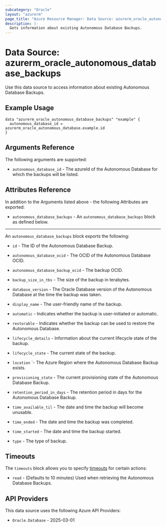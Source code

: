 ```yaml
---
subcategory: "Oracle"
layout: "azurerm"
page_title: "Azure Resource Manager: Data Source: azurerm_oracle_autonomous_database_backups"
description: |-
  Gets information about existing Autonomous Database Backups.
---
```


# Data Source: azurerm_oracle_autonomous_database_backups

Use this data source to access information about existing Autonomous Database Backups.

## Example Usage

```hcl
data "azurerm_oracle_autonomous_database_backups" "example" {
  autonomous_database_id = azurerm_oracle_autonomous_database.example.id
}

```

## Arguments Reference

The following arguments are supported:

* `autonomous_database_id` - The azureId of the Autonomous Database for which the backups will be listed.

## Attributes Reference

In addition to the Arguments listed above - the following Attributes are exported:

* `autonomous_database_backups` - An `autonomous_database_backups` block as defined below.

---

An `autonomous_database_backups` block exports the following:

* `id` - The ID of the Autonomous Database Backup.

* `autonomous_database_ocid` - The OCID of the Autonomous Database OCID.

* `autonomous_database_backup_ocid` - The backup OCID.

* `backup_size_in_tbs` - The size of the backup in terabytes.

* `database_version` - The Oracle Database version of the Autonomous Database at the time the backup was taken.

* `display_name` - The user-friendly name of the backup.

* `automatic` - Indicates whether the backup is user-initiated or automatic.

* `restorable` - Indicates whether the backup can be used to restore the Autonomous Database.

* `lifecycle_details` - Information about the current lifecycle state of the backup.

* `lifecycle_state` - The current state of the backup.

* `location` `- The Azure Region where the Autonomous Database Backup exists.

* `provisioning_state` - The current provisioning state of the Autonomous Database Backup.

* `retention_period_in_days` - The retention period in days for the Autonomous Database Backup.

* `time_available_til` - The date and time the backup will become unusable.

* `time_ended` - The date and time the backup was completed.

* `time_started` - The date and time the backup started.

* `type` - The type of backup.


## Timeouts

The `timeouts` block allows you to specify [timeouts](https://developer.hashicorp.com/terraform/language/resources/configure#define-operation-timeouts) for certain actions:

* `read` - (Defaults to 10 minutes) Used when retrieving the Autonomous Database Backups.

## API Providers
<!-- This section is generated, changes will be overwritten -->
This data source uses the following Azure API Providers:

* `Oracle.Database` - 2025-03-01
